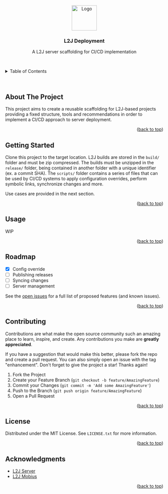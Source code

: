 <a name="readme-top"></a>

<!-- PROJECT LOGO -->
<br />
<div align="center">
  <a href="https://github.com/othneildrew/Best-README-Template">
    <img src="https://raw.githubusercontent.com/othneildrew/Best-README-Template/master/images/logo.png" alt="Logo" width="80" height="80">
  </a>

  <h3 align="center">L2J Deployment</h3>

  <p align="center">
    A L2J server scaffolding for CI/CD implementation
  </p>
</div>

<span>&nbsp;</span>

<!-- TABLE OF CONTENTS -->
<details>
  <summary>Table of Contents</summary>
  <ol>
    <li>
      <a href="#about-the-project">About The Project</a>
    </li>
    <li>
      <a href="#getting-started">Getting Started</a>
    </li>
    <li><a href="#usage">Usage</a></li>
    <li><a href="#roadmap">Roadmap</a></li>
    <li><a href="#contributing">Contributing</a></li>
    <li><a href="#license">License</a></li>
    <li><a href="#acknowledgments">Acknowledgments</a></li>
  </ol>
</details>

<span>&nbsp;</span>

<!-- ABOUT THE PROJECT -->
## About The Project

This project aims to create a reusable scaffolding for L2J-based projects providing a fixed structure, tools and recommendations in order to implement a CI/CD approach to server deployment. 

<p align="right">(<a href="#readme-top">back to top</a>)</p>

<!-- GETTING STARTED -->
## Getting Started

Clone this project to the target location. L2J builds are stored in the ``build/`` folder and must be zip compressed. The builds must be unzipped in the ``release/`` folder, being contained in another folder with a unique identifier (ex. a commit SHA). The ``scripts/`` folder contains a series of files that can be used by CI/CD systems to apply configuration overrides, perform symbolic links, synchronize changes and more.

Use cases are provided in the next section.

<p align="right">(<a href="#readme-top">back to top</a>)</p>

<!-- USAGE EXAMPLES -->
## Usage

WIP

<p align="right">(<a href="#readme-top">back to top</a>)</p>

<!-- ROADMAP -->
## Roadmap

- [x] Config override
- [ ] Publishing releases
- [ ] Syncing changes
- [ ] Server management

See the [open issues](https://github.com/github_username/repo_name/issues) for a full list of proposed features (and known issues).

<p align="right">(<a href="#readme-top">back to top</a>)</p>

<!-- CONTRIBUTING -->
## Contributing

Contributions are what make the open source community such an amazing place to learn, inspire, and create. Any contributions you make are **greatly appreciated**.

If you have a suggestion that would make this better, please fork the repo and create a pull request. You can also simply open an issue with the tag "enhancement".
Don't forget to give the project a star! Thanks again!

1. Fork the Project
2. Create your Feature Branch (`git checkout -b feature/AmazingFeature`)
3. Commit your Changes (`git commit -m 'Add some AmazingFeature'`)
4. Push to the Branch (`git push origin feature/AmazingFeature`)
5. Open a Pull Request

<p align="right">(<a href="#readme-top">back to top</a>)</p>

<!-- LICENSE -->
## License

Distributed under the MIT License. See `LICENSE.txt` for more information.

<p align="right">(<a href="#readme-top">back to top</a>)</p>


<!-- ACKNOWLEDGMENTS -->
## Acknowledgments

* [L2J Server](https://www.l2jserver.com)
* [L2J Mobius](https://l2jmobius.org)

<p align="right">(<a href="#readme-top">back to top</a>)</p>
